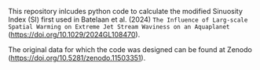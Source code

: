 This repository inlcudes python code to calculate the modified Sinuosity Index (SI) first used in Batelaan et al. (2024) `The Influence of Larg-scale Spatial Warming on Extreme Jet Stream Waviness on an Aquaplanet` (https://doi.org/10.1029/2024GL108470).

The original data for which the code was designed can be found at Zenodo (https://doi.org/10.5281/zenodo.11503351).
